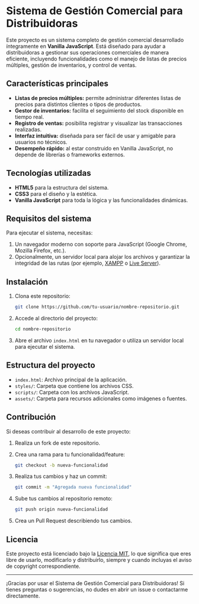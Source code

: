 # Sistema de Gestión Comercial para Distribuidoras

Este proyecto es un sistema completo de gestión comercial desarrollado íntegramente en **Vanilla JavaScript**. Está diseñado para ayudar a distribuidoras a gestionar sus operaciones comerciales de manera eficiente, incluyendo funcionalidades como el manejo de listas de precios múltiples, gestión de inventarios, y control de ventas.

## Características principales

- **Listas de precios múltiples:** permite administrar diferentes listas de precios para distintos clientes o tipos de productos.
- **Gestor de inventarios:** facilita el seguimiento del stock disponible en tiempo real.
- **Registro de ventas:** posibilita registrar y visualizar las transacciones realizadas.
- **Interfaz intuitiva:** diseñada para ser fácil de usar y amigable para usuarios no técnicos.
- **Desempeño rápido:** al estar construido en Vanilla JavaScript, no depende de librerías o frameworks externos.

## Tecnologías utilizadas

- **HTML5** para la estructura del sistema.
- **CSS3** para el diseño y la estética.
- **Vanilla JavaScript** para toda la lógica y las funcionalidades dinámicas.

## Requisitos del sistema

Para ejecutar el sistema, necesitas:

1. Un navegador moderno con soporte para JavaScript (Google Chrome, Mozilla Firefox, etc.).
2. Opcionalmente, un servidor local para alojar los archivos y garantizar la integridad de las rutas (por ejemplo, [XAMPP](https://www.apachefriends.org/es/index.html) o [Live Server](https://marketplace.visualstudio.com/items?itemName=ritwickdey.LiveServer)).

## Instalación

1. Clona este repositorio:

   ```bash
   git clone https://github.com/tu-usuario/nombre-repositorio.git
   ```

2. Accede al directorio del proyecto:

   ```bash
   cd nombre-repositorio
   ```

3. Abre el archivo `index.html` en tu navegador o utiliza un servidor local para ejecutar el sistema.

## Estructura del proyecto

- `index.html`: Archivo principal de la aplicación.
- `styles/`: Carpeta que contiene los archivos CSS.
- `scripts/`: Carpeta con los archivos JavaScript.
- `assets/`: Carpeta para recursos adicionales como imágenes o fuentes.

## Contribución

Si deseas contribuir al desarrollo de este proyecto:

1. Realiza un fork de este repositorio.
2. Crea una rama para tu funcionalidad/feature:

   ```bash
   git checkout -b nueva-funcionalidad
   ```

3. Realiza tus cambios y haz un commit:

   ```bash
   git commit -m "Agregada nueva funcionalidad"
   ```

4. Sube tus cambios al repositorio remoto:

   ```bash
   git push origin nueva-funcionalidad
   ```

5. Crea un Pull Request describiendo tus cambios.

## Licencia

Este proyecto está licenciado bajo la [Licencia MIT](LICENSE), lo que significa que eres libre de usarlo, modificarlo y distribuirlo, siempre y cuando incluyas el aviso de copyright correspondiente.

---

¡Gracias por usar el Sistema de Gestión Comercial para Distribuidoras! Si tienes preguntas o sugerencias, no dudes en abrir un issue o contactarme directamente.
